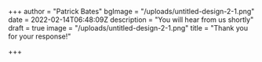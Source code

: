 +++
author = "Patrick Bates"
bgImage = "/uploads/untitled-design-2-1.png"
date = 2022-02-14T06:48:09Z
description = "You will hear from us shortly"
draft = true
image = "/uploads/untitled-design-2-1.png"
title = "Thank you for your response!"

+++

